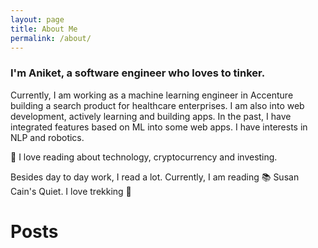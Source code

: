 ```yaml
---
layout: page
title: About Me
permalink: /about/
---
```


### I'm Aniket, a software engineer who loves to tinker.

Currently, I am working as a machine learning engineer in Accenture building a search product for healthcare enterprises. I am also into web development, 
actively learning and building apps. In the past, I have integrated features based on ML into some web apps. I have interests in NLP and robotics. 

💸 I love reading about technology, cryptocurrency and investing.

Besides day to day work, I read a lot. Currently, I am reading 📚 Susan Cain's Quiet. I love trekking 🥾

# Posts

